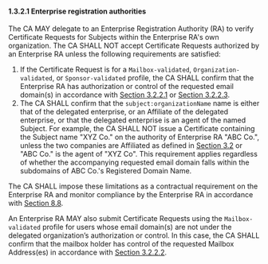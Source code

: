#### 1.3.2.1 Enterprise registration authorities

The CA MAY delegate to an Enterprise Registration Authority (RA) to verify Certificate Requests for Subjects within the Enterprise RA's own organization. The CA SHALL NOT accept Certificate Requests authorized by an Enterprise RA unless the following requirements are satisfied:

1. If the Certificate Request is for a `Mailbox-validated`, `Organization-validated`, or `Sponsor-validated` profile, the CA SHALL confirm that the Enterprise RA has authorization or control of the requested email domain(s) in accordance with [Section 3.2.2.1](#3221-validating-authority-over-mailbox-via-domain) or [Section 3.2.2.3](#3223-validating-applicant-as-operator-of-associated-mail-servers). 
2. The CA SHALL confirm that the `subject:organizationName` name is either that of the delegated enterprise, or an Affiliate of the delegated enterprise, or that the delegated enterprise is an agent of the named Subject. For example, the CA SHALL NOT issue a Certificate containing the Subject name "XYZ Co." on the authority of Enterprise RA "ABC Co.", unless the two companies are Affiliated as defined in [Section 3.2](#32-initial-identity-validation) or "ABC Co." is the agent of "XYZ Co". This requirement applies regardless of whether the accompanying requested email domain falls within the subdomains of ABC Co.'s Registered Domain Name.

The CA SHALL impose these limitations as a contractual requirement on the Enterprise RA and monitor compliance by the Enterprise RA in accordance with [Section 8.8](#88-review-of-delegated-parties).

An Enterprise RA MAY also submit Certificate Requests using the `Mailbox-validated` profile for users whose email domain(s) are not under the delegated organization’s authorization or control.  In this case, the CA SHALL confirm that the mailbox holder has control of the requested Mailbox Address(es) in accordance with [Section 3.2.2.2](#3222-validating-control-over-mailbox-via-email).



